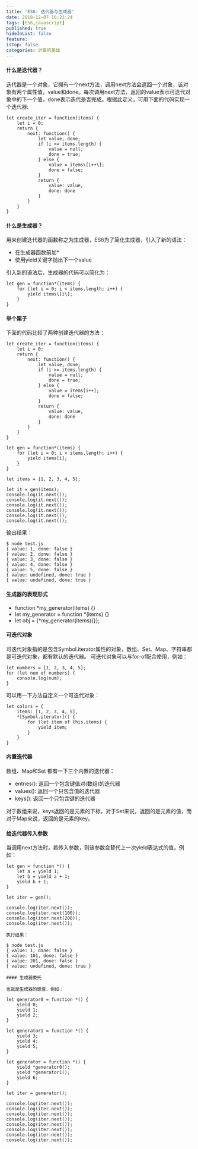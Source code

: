 ```yaml
---
title: 'ES6: 迭代器与生成器'
date: 2018-12-07 16:23:24
tags: [ES6,javascript]
published: true
hideInList: false
feature: 
isTop: false
categories: 计算机基础
---
```


#### 什么是迭代器？

迭代器是一个对象，它拥有一个next方法，调用next方法会返回一个对象，该对象有两个属性值，value和done。每次调用next方法，返回的value表示可迭代对象中的下一个值，done表示迭代是否完成。根据此定义，可用下面的代码实现一个迭代器:

    let create_iter = function(items) {
        let i = 0;
        return {
            next: function() {
                let value, done;
                if (i >= items.length) {
                    value = null;
                    done = true;
                } else {
                    value = items\[i++\];
                    done = false;
                }
                return {
                    value: value,
                    done: done
                }
            }
        }
    }

#### 什么是生成器？

用来创建迭代器的函数称之为生成器，ES6为了简化生成器，引入了新的语法：

*   在生成器函数前加*
*   使用yield关键字抛出下一个value

引入新的语法后，生成器的代码可以简化为：

    let gen = function*(items) {
        for (let i = 0; i < items.length; i++) {
            yield items\[i\];
        }
    }

#### 举个栗子

下面的代码比较了两种创建迭代器的方法：

    let create_iter = function(items) {
        let i = 0;
        return {
            next: function() {
                let value, done;
                if (i >= items.length) {
                    value = null;
                    done = true;
                } else {
                    value = items[i++];
                    done = false;
                }
                return {
                    value: value,
                    done: done
                }
            }
        }
    }

    let gen = function*(items) {
        for (let i = 0; i < items.length; i++) {
            yield items[i];
        }
    }

    let items = [1, 2, 3, 4, 5];

    let it = gen(items);
    console.log(it.next());
    console.log(it.next());
    console.log(it.next());
    console.log(it.next());
    console.log(it.next());
    console.log(it.next());

输出结果：

    $ node test.js 
    { value: 1, done: false }
    { value: 2, done: false }
    { value: 3, done: false }
    { value: 4, done: false }
    { value: 5, done: false }
    { value: undefined, done: true }
    { value: undefined, done: true }

#### 生成器的表现形式

*   function *my_generator(items) {}
*   let my_generator = function *(items) {}
*   let obj = {*my_generator(items){}};

#### 可迭代对象

可迭代对象指的是包含Symbol.iterator属性的对象，数组、Set、Map、字符串都是可迭代对象，都有默认的迭代器。 可迭代对象可以与for-of配合使用，例如：

    let numbers = [1, 2, 3, 4, 5];
    for (let num of numbers) {
        console.log(num);
    }

可以用一下方法自定义一个可迭代对象：

    let colors = {
        items: [1, 2, 3, 4, 5],
        *[Symbol.iterator]() {
            for (let item of this.items) {
                yield item;
            }
        }
    }

#### 内置迭代器

数组、Map和Set 都有一下三个内置的迭代器：

*   entries(): 返回一个包含键值对(数组)的迭代器
*   values(): 返回一个只包含值的迭代器
*   keys(): 返回一个只包含键的迭代器

对于数组来说，keys返回的是元素的下标，对于Set来说，返回的是元素的值，而对于Map来说，返回的是元素的key。

#### 给迭代器传入参数

当调用next方法时，若传入参数，则该参数会替代上一次yield表达式的值，例如：

    let gen = function *() {
        let a = yield 1;
        let b = yield a + 1;
        yield b + 1;
    }

    let iter = gen();

    console.log(iter.next());
    console.log(iter.next(100));
    console.log(iter.next(200));
    console.log(iter.next());

    执行结果：

    $ node test.js 
    { value: 1, done: false }
    { value: 101, done: false }
    { value: 201, done: false }
    { value: undefined, done: true }

    #### 生成器委托

    也就是生成器的嵌套，例如：

    let generator0 = function *() {
        yield 0;
        yield 1;
        yield 2;
    }

    let generator1 = function *() {
        yield 3;
        yield 4;
        yield 5;
    }

    let generator = function *() {
        yield *generator0();
        yield *generator1();
        yield 6;
    }

    let iter = generator();

    console.log(iter.next());
    console.log(iter.next());
    console.log(iter.next());
    console.log(iter.next());
    console.log(iter.next());
    console.log(iter.next());
    console.log(iter.next());
    console.log(iter.next());